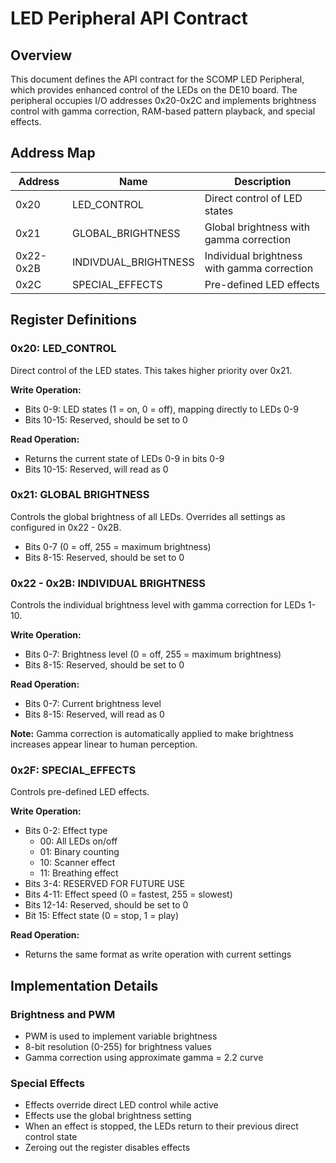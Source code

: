 # LED Peripheral API Contract

## Overview

This document defines the API contract for the SCOMP LED Peripheral, which provides enhanced control of the LEDs on the DE10 board. The peripheral occupies I/O addresses 0x20-0x2C and implements brightness control with gamma correction, RAM-based pattern playback, and special effects.

## Address Map

| Address | Name | Description |
|---------|------|-------------|
| 0x20 | LED_CONTROL | Direct control of LED states |
| 0x21 | GLOBAL_BRIGHTNESS | Global brightness with gamma correction |
| 0x22-0x2B | INDIVDUAL_BRIGHTNESS | Individual brightness with gamma correction |
| 0x2C | SPECIAL_EFFECTS | Pre-defined LED effects |

## Register Definitions

### 0x20: LED_CONTROL
Direct control of the LED states. This takes higher priority over 0x21.

**Write Operation:**
- Bits 0-9: LED states (1 = on, 0 = off), mapping directly to LEDs 0-9
- Bits 10-15: Reserved, should be set to 0

**Read Operation:**
- Returns the current state of LEDs 0-9 in bits 0-9
- Bits 10-15: Reserved, will read as 0

### 0x21: GLOBAL BRIGHTNESS
Controls the global brightness of all LEDs. Overrides all settings as configured in 0x22 - 0x2B.
- Bits 0-7 (0 = off, 255 = maximum brightness)
- Bits 8-15: Reserved, should be set to 0

### 0x22 - 0x2B: INDIVIDUAL BRIGHTNESS
Controls the individual brightness level with gamma correction for LEDs 1-10.

**Write Operation:**
- Bits 0-7: Brightness level (0 = off, 255 = maximum brightness)
- Bits 8-15: Reserved, should be set to 0

**Read Operation:**
- Bits 0-7: Current brightness level
- Bits 8-15: Reserved, will read as 0

**Note:** Gamma correction is automatically applied to make brightness increases appear linear to human perception.

### 0x2F: SPECIAL_EFFECTS
Controls pre-defined LED effects.

**Write Operation:**
- Bits 0-2: Effect type
  - 00: All LEDs on/off
  - 01: Binary counting
  - 10: Scanner effect
  - 11: Breathing effect
- Bits 3-4: RESERVED FOR FUTURE USE
- Bits 4-11: Effect speed (0 = fastest, 255 = slowest)
- Bits 12-14: Reserved, should be set to 0
- Bit 15: Effect state (0 = stop, 1 = play)

**Read Operation:**
- Returns the same format as write operation with current settings

## Implementation Details

### Brightness and PWM
- PWM is used to implement variable brightness
- 8-bit resolution (0-255) for brightness values
- Gamma correction using approximate gamma = 2.2 curve

### Special Effects
- Effects override direct LED control while active
- Effects use the global brightness setting
- When an effect is stopped, the LEDs return to their previous direct control state
- Zeroing out the register disables effects